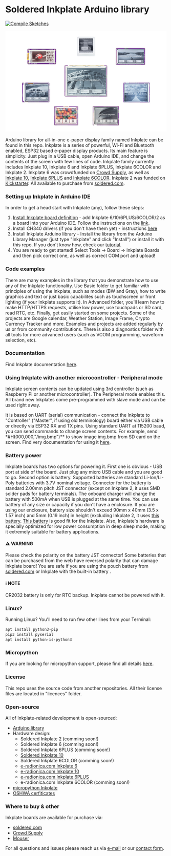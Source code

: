 # Soldered Inkplate Arduino library

[![Compile Sketches](https://github.com/e-radionicacom/Inkplate-Arduino-library/actions/workflows/compile.yml/badge.svg?branch=master)](https://github.com/e-radionicacom/Inkplate-Arduino-library/actions/workflows/compile.yml)

<p align="center">
  <img src="https://raw.githubusercontent.com/SolderedElectronics/Inkplate-Arduino-library/dev/extras/InkplateImage.jpg">
</p>

Arduino library for all-in-one e-paper display family named Inkplate can be found in this repo. Inkplate is a series of powerful, Wi-Fi and Bluetooth enabled, ESP32 based e-paper display products. Its main feature is simplicity. Just plug in a USB cable, open Arduino IDE, and change the contents of the screen with few lines of code. Inkplate family currently includes Inkplate 10, Inkplate 6 and Inkplate 6PLUS, Inkplate 6COLOR and Inkplate 2. 
Inkplate 6 was crowdfunded on [Crowd Supply](https://www.crowdsupply.com/e-radionica/inkplate-6), as well as [Inkplate 10](https://www.crowdsupply.com/e-radionica/inkplate-10), [Inkplate 6PLUS](https://www.crowdsupply.com/e-radionica/inkplate-6plus) and [Inkplate 6COLOR](https://www.crowdsupply.com/soldered/inkplate-6color). Inkplate 2 was funded on [Kickstarter](https://www.kickstarter.com/projects/solderedelectronics/inkplate-2-a-easy-to-use-arduino-compatible-e-paper). All available to purchase from [soldered.com](https://soldered.com/categories/inkplate/). 

### Setting up Inkplate in Arduino IDE

In order to get a head start with Inkplate (any), follow these steps:

1. [Install Inkplate board definition](https://github.com/SolderedElectronics/Dasduino-Board-Definitions-for-Arduino-IDE/blob/master/README.md) - add Inkplate 6/10/6PLUS/6COLOR/2 as a board into your Arduino IDE. Follow the instructions on the [link](https://soldered.com/learn/add-inkplate-6-board-definition-to-arduino-ide/).
2. Install CH340 drivers (if you don't have them yet) - instructions [here](https://soldered.com/learn/ch340-driver-installation-croduino-basic3-nova2/)
3. Install Inkplate Arduino library - Install the library from the Arduino Library Manager (just type "Inkplate" and click "Install") or install it with this repo. If you don't know how, check our [tutorial](https://soldered.com/learn/arduino-library/#Kako%20instaliraty%20library?).
4. You are ready to get started! Select Tools -> Board -> Inkplate Boards and then pick correct one, as well as correct COM port and upload!

### Code examples

There are many examples in the library that you demonstrate how to use any of the Inkplate functionality. Use Basic folder to get familiar with principles of using the Inkplate, such as modes (BW and Gray), how to write graphics and text or just basic capabilites such as touchscreen or front lighting (if your Inkplate supports it). In Advanced folder, you'll learn how to make HTTP/HTTPS requests, utilise low power, use touchpads or SD card, read RTC, etc. Finally, get easily started on some projects. Some of the projects are Google calendar, Weather Station, Image Frame, Crypto Currency Tracker and more. Examples and projects are added regularly by us or from community contributions. There is also a diagnostics folder with all tools for more advanced users (such as VCOM programming, waveform selection, etc).

### Documentation

Find Inkplate documentation [here](https://inkplate.readthedocs.io/en/latest/arduino.html). 


### Using Inkplate with another microcontroller - Peripheral mode

Inkplate screen contents can be updated using 3rd controller (such as Raspberry Pi or another microcontroller). The Peripheral mode enables this. All brand new Inkplates come pre-programmed with slave mode and can be used right away.

It is based on UART (serial) communication - connect the Inkplate to "Controller" ("Master", if using old terminology) board either via USB cable or directly via ESP32 RX and TX pins. Using standard UART at 115200 baud, you can send commands to change screen contents. For example, send \*#H(000,000,"/img.bmp")\*\* to show image img.bmp from SD card on the screen. Find very documentation for using it [here](https://inkplate.readthedocs.io/en/latest/peripheral-mode.html).

### Battery power

Inkplate boards has two options for powering it. First one is obvious - USB port at side of the board. Just plug any micro USB cable and you are good to go. Second option is battery. Supported batteries are standard Li-Ion/Li-Poly batteries with 3.7V nominal voltage. Connector for the battery is standard 2.00mm pitch JST connector (except on Inkplate 2, it uses SMD solder pads for battery terminals). The onboard charger will charge the battery with 500mA when USB is plugged at the same time. You can use battery of any size or capacity if you don't have a enclosure. If you are using our enclosure, battery size shouldn't exceed 90mm x 40mm (3.5 x 1.57 inch) and 5mm (0.19 inch) in height (excluding Inkplate 2, it uses [this battery](https://soldered.com/product/li-ion-baterija-600mah-3-7v/). [This battery](https://soldered.com/product/li-ion-battery-1200mah-3-7v/) is good fit for the Inkplate. Also, Inkplate's hardware is specially optimized for low power consumption in deep sleep mode, making it extremely suitable for battery applications.

#### ⚠️ WARNING
Please check the polarity on the battery JST connector! Some batteries that can be purchased from the web have reversed polarity that can damage Inkplate board! You are safe if you are using the pouch battery from [soldered.com](https://soldered.com/categories/power-sources-batteries/batteries/lithium-batteries/) or Inkplate with the built-in battery . 

#### ℹ NOTE
CR2032 battery is only for RTC backup. Inkplate cannot be powered with it.

### Linux?

Running Linux? You'll need to run few other lines from your Terminal:

```
apt install python3-pip
pip3 install pyserial
apt install python-is-python3
```

### Micropython

If you are looking for micropython support, please find all details [here](https://github.com/SolderedElectronics/Inkplate-micropython).

### License

This repo uses the source code from another repositories. All their license files are located in "licences" folder.

### Open-source

All of Inkplate-related development is open-sourced:

- [Arduino library](https://github.com/SolderedElectronics/Inkplate-Arduino-library)
- Hardware design:
  - Soldered Inkplate 2 (comming soon!)
  - Soldered Inkplate 6 (comming soon!)
  - Soldered Inkplate 6PLUS (comming soon!)
  - [Soldered Inkplate 10](https://github.com/SolderedElectronics/Soldered-Inkplate-10-hardware-design)
  - Soldered Inkplate 6COLOR (comming soon!)
  - [e-radionica.com Inkplate 6](https://github.com/SolderedElectronics/Inkplate-6-hardware)
  - [e-radionica.com Inkplate 10](https://github.com/SolderedElectronics/Inkplate-10-hardware)
  - [e-radionica.com Inkplate 6PLUS](https://github.com/SolderedElectronics/Inkplate-6PLUS-Hardware)
  - e-radionica.com Inkplate 6COLOR (comming soon!)
- [micropython Inkplate](https://github.com/SolderedElectronics/Inkplate-micropython)
- [OSHWA cerfiticates](https://certification.oshwa.org/list.html?q=inkplate)

### Where to buy & other

Inkplate boards are available for purchase via:

- [soldered.com](https://soldered.com/categories/inkplate/)
- [Crowd Supply](https://www.crowdsupply.com/soldered)
- [Mouser](https://hr.mouser.com/Search/Refine?Keyword=inkplate)

For all questions and issues please reach us via [e-mail](mailto:hello@soldered.com) or our [contact form](https://soldered.com/contact/).
